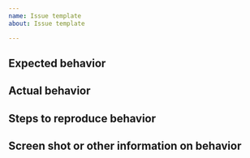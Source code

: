 ```yaml
---
name: Issue template
about: Issue template

---
```


## Expected behavior

## Actual behavior

## Steps to reproduce behavior

## Screen shot or other information on behavior
